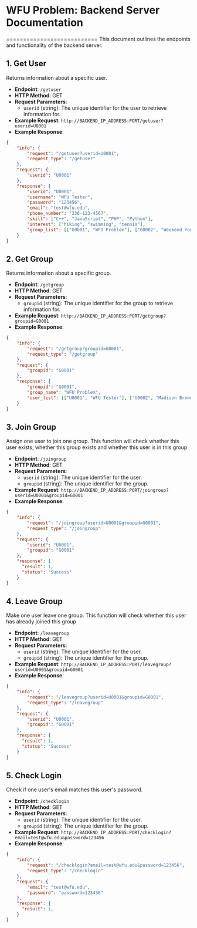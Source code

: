 # WFU Problem: Backend Server Documentation
===========================
This document outlines the endpoints and functionality of the backend server.

## 1. Get User

Returns information about a specific user.

- **Endpoint**: `/getuser`
- **HTTP Method**: GET
- **Request Parameters**:
  - `userid` (string): The unique identifier for the user to retrieve information for.
- **Example Request**: `http://BACKEND_IP_ADDRESS:PORT/getuser?userid=U0001`
- **Example Response**:

```json
{
    "info": {
        "request": "/getuser?userid=U0001",
        "request_type": "/getuser"
    },
    "request": {
        "userid": "U0001"
    },
    "response": {
        "userid": "U0001",
        "username": "WFU Tester",
        "password": "123456",
        "email": "test@wfu.edu",
        "phone_number": "336-123-4567",
        "skill": ["C++", "JavaScript", "PHP", "Python"],
        "interest": ["hiking", "swimming", "tennis"],
        "group_list": [["G0001", "WFU Problem"], ["G0002", "Weekend Yoga"], ["G0003", "Summer Camp"], ["G0004", "PIT Menu - Ronald"]]
    }
}

```

## 2. Get Group

Returns information about a specific group.

- **Endpoint**: `/getgroup`
- **HTTP Method**: GET
- **Request Parameters**:
  - `groupid` (string): The unique identifier for the group to retrieve information for.
- **Example Request**: `http://BACKEND_IP_ADDRESS:PORT/getgroup?groupid=G0001`
- **Example Response**:

```json
{
    "info": {
        "request": "/getgroup?groupid=G0001",
        "request_type": "/getgroup"
    },
    "request": {
        "groupid": "G0001"
    },
    "response": {
        "groupid": "G0001",
        "group_name": "WFU Problem",
        "user_list": [["U0001", "WFU Tester"], ["U0002", "Madison Brown"], ["U0003", "Emma Davis"], ["U0004", "Emily Thomas"]]
    }
}
```

## 3. Join Group

Assign one user to join one group. This function will check whether this user exists, whether this group exists and whether this user is in this group

- **Endpoint**: `/joingroup`
- **HTTP Method**: GET
- **Request Parameters**:
  - `userid` (string): The unique identifier for the user.
  - `groupid` (string): The unique identifier for the group.
- **Example Request**: `http://BACKEND_IP_ADDRESS:PORT/joingroup?userid=U0001&groupid=G0001`
- **Example Response**:

```json
{
    "info": {
        "request": "/joingroup?userid=U0001&groupid=G0001",
        "request_type": "/joingroup"
    },
    "request": {
        "userid": "U0001",
        "groupid": "G0001"
    },
    "response": {
      "result": 1,
      "status": "Success"
    }
}
```

## 4. Leave Group

Make one user leave one group. This function will check whether this user has already joined this group

- **Endpoint**: `/leavegroup`
- **HTTP Method**: GET
- **Request Parameters**:
  - `userid` (string): The unique identifier for the user.
  - `groupid` (string): The unique identifier for the group.
- **Example Request**: `http://BACKEND_IP_ADDRESS:PORT/leavegroup?userid=U0001&groupid=G0001`
- **Example Response**:

```json
{
    "info": {
        "request": "/leavegroup?userid=U0001&groupid=G0001",
        "request_type": "/leavegroup"
    },
    "request": {
        "userid": "U0001",
        "groupid": "G0001"
    },
    "response": {
      "result": 1,
      "status": "Success"
    }
}
```

## 5. Check Login

Check if one user's email matches this user's password.

- **Endpoint**: `/checklogin`
- **HTTP Method**: GET
- **Request Parameters**:
  - `userid` (string): The unique identifier for the user.
  - `groupid` (string): The unique identifier for the group.
- **Example Request**: `http://BACKEND_IP_ADDRESS:PORT/checklogin?email=test@wfu.edu&password=123456`
- **Example Response**:

```json
{
    "info": {
        "request": "/checklogin?email=test@wfu.edu&password=123456",
        "request_type": "/checklogin"
    },
    "request": {
        "email": "test@wfu.edu",
        "password": "password=123456"
    },
    "response": {
      "result": 1,
    }
}
```